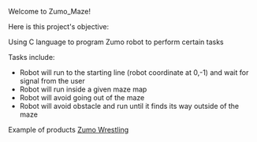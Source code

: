 Welcome to Zumo_Maze!

Here is this project's objective:

Using C language to program Zumo robot to perform certain tasks 

Tasks include: 
* Robot will run to the starting line (robot coordinate at 0,-1) and wait for signal from the user
* Robot will run inside a given maze map 
* Robot will avoid going out of the maze
* Robot will avoid obstacle and run until it finds its way outside of the maze

Example of products
[Zumo Wrestling](https://www.youtube.com/watch?v=GV9WpuOOON8&ab_channel=ErichStyger)
